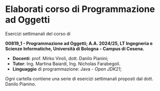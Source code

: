 # Elaborati corso di Programmazione ad Oggetti
Esercizi settimanali del corso di

**00819_1 - Programmazione ad Oggetti; A.A. 2024/25, LT Ingegneria e Scienze Informatiche, Università di Bologna - Campus di Cesena.**

- **Docenti**: prof. Mirko Viroli, dott. Danilo Pianini;
- **Tutor**: Ing. Martina Baiardi, Ing. Nicholas Farabegoli.
- **Linguaggio** di programmazione: Java - _Open JDK21_;

Ogni cartella contiene una serie di esercizi settimanali proposti dal dott. Danilo Pianino.
